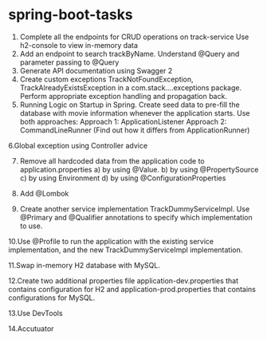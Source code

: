 # spring-boot-tasks
1. Complete all the endpoints for CRUD operations on track-service
   Use h2-console to view in-memory data
2. Add an endpoint to search trackByName. Understand @Query and parameter passing to
    @Query
3. Generate API documentation using Swagger 2
4. Create custom exceptions TrackNotFoundException, TrackAlreadyExistsException in a
   com.stack....exceptions package. Perform appropriate exception handling and propagation
   back.
5. Running Logic on Startup in Spring. Create seed data to pre-fill the database with movie
   information whenever the application starts. Use both approaches:
   Approach 1: ApplicationListener<ContextRefreshedEvent>
   Approach 2: CommandLineRunner (Find out how it differs from ApplicationRunner)

6.Global exception using Controller advice

7. Remove all hardcoded data from the application code to application.properties
   a) by using @Value.
   b) by using @PropertySource
   c) by using Environment
   d) by using @ConfigurationProperties
   
8. Add @Lombok

9. Create another service implementation TrackDummyServiceImpl. Use @Primary and
   @Qualifier annotations to specify which implementation to use.
   
10.Use @Profile to run the application with the existing service implementation, and the new
   TrackDummyServiceImpl implementation.
   
11.Swap in-memory H2 database with MySQL.

12.Create two additional properties file application-dev.properties that contains configuration for
   H2 and application-prod.properties that contains configurations for MySQL.
   
13.Use DevTools

14.Accutuator
